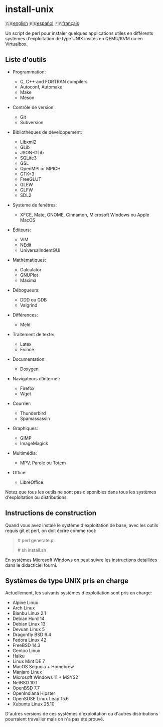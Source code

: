 install-unix
============

:gb:[english](README.md) :es:[español](README.es.md)
:fr:[français](README.fr.md)

Un script de perl pour instaler quelques applications utiles en différents
systèmes d'exploitation de type UNIX invités en QEMU/KVM ou en Virtualbox.

Liste d'outils
--------------

* Programmation:
  * C, C++ and FORTRAN compilers
  * Autoconf, Automake
  * Make  
  * Meson

* Contrôle de version:
  * Git
  * Subversion

* Bibliothèques de développement:
  * Libxml2
  * GLib
  * JSON-GLib
  * SQLite3
  * GSL
  * OpenMPI or MPICH
  * GTK+3
  * FreeGLUT
  * GLEW
  * GLFW
  * SDL2

* Système de fenêtres:
  * XFCE, Mate, GNOME, Cinnamon, Microsoft Windows ou Apple MacOS

* Éditeurs:
  * VIM
  * NEdit
  * UniversalIndentGUI

* Mathématiques:
  * Galculator
  * GNUPlot
  * Maxima

* Débogueurs:
  * DDD ou GDB
  * Valgrind

* Différences:
  * Meld

* Traitement de texte:
  * Latex
  * Evince

* Documentation:
  * Doxygen

* Navigateurs d'internet:
  * Firefox
  * Wget

* Courrier:
  * Thunderbird
  * Spamassassin

* Graphiques:
  * GIMP
  * ImageMagick

* Multimédia:
  * MPV, Parole ou Totem

* Office:
  * LibreOffice

Notez que tous les outils ne sont pas disponibles dans tous les systèmes
d'exploitation ou distributions.

Instructions de construction
----------------------------

Quand vous avez instalé le système d'exploitation de base, avec les outils
requis git et perl, on doit écrire comme root:

> \# perl generate.pl
>
> \# sh install.sh

En systèmes Microsoft Windows on peut suivre les instructions detaillées dans le
didacticiel fourni.

Systèmes de type UNIX pris en charge
------------------------------------

Actuellement, les suivants systèmes d'exploitation sont pris en charge:

* Alpine Linux
* Arch Linux
* Bianbu Linux 2.1
* Debian Hurd 14
* Debian Linux 13 
* Devuan Linux 5
* Dragonfly BSD 6.4
* Fedora Linux 42
* FreeBSD 14.3
* Gentoo Linux
* Haiku
* Linux Mint DE 7
* MacOS Sequoia + Homebrew
* Manjaro Linux
* Microsoft Windows 11 + MSYS2
* NetBSD 10.1
* OpenBSD 7.7
* OpenIndiana Hipster
* OpenSUSE Linux Leap 15.6
* Xubuntu Linux 25.10

D'autres versions de ces systèmes d'exploitation ou d'autres distributions
pourraient travailler mais on n'a pas été prouvé.
